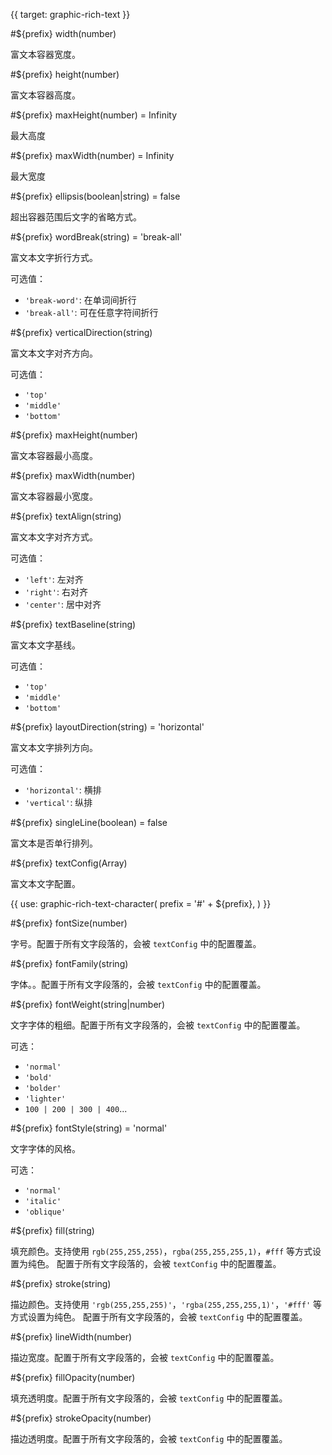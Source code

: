{{ target: graphic-rich-text }}

<!-- Canopus IRichTextGraphicAttribute -->

#${prefix} width(number)

富文本容器宽度。

#${prefix} height(number)

富文本容器高度。

#${prefix} maxHeight(number) = Infinity

最大高度

#${prefix} maxWidth(number) = Infinity

最大宽度

#${prefix} ellipsis(boolean|string) = false

超出容器范围后文字的省略方式。

#${prefix} wordBreak(string) = 'break-all'

富文本文字折行方式。

可选值：

- `'break-word'`: 在单词间折行
- `'break-all'`: 可在任意字符间折行

#${prefix} verticalDirection(string)

富文本文字对齐方向。

可选值：

- `'top'`
- `'middle'`
- `'bottom'`

#${prefix} maxHeight(number)

富文本容器最小高度。

#${prefix} maxWidth(number)

富文本容器最小宽度。

#${prefix} textAlign(string)

富文本文字对齐方式。

可选值：

- `'left'`: 左对齐
- `'right'`: 右对齐
- `'center'`: 居中对齐

#${prefix} textBaseline(string)

富文本文字基线。

可选值：

- `'top'`
- `'middle'`
- `'bottom'`

#${prefix} layoutDirection(string) = 'horizontal'

富文本文字排列方向。

可选值：

- `'horizontal'`: 横排
- `'vertical'`: 纵排

#${prefix} singleLine(boolean) = false

富文本是否单行排列。

#${prefix} textConfig(Array)

富文本文字配置。

{{ use: graphic-rich-text-character(
  prefix = '#' + ${prefix},
) }}

<!-- 支持部分文字常规配置，会被 textConfig 继承 -->

#${prefix} fontSize(number)

字号。配置于所有文字段落的，会被 `textConfig` 中的配置覆盖。

#${prefix} fontFamily(string)

字体。。配置于所有文字段落的，会被 `textConfig` 中的配置覆盖。

#${prefix} fontWeight(string|number)

文字字体的粗细。配置于所有文字段落的，会被 `textConfig` 中的配置覆盖。

可选：

- `'normal'`
- `'bold'`
- `'bolder'`
- `'lighter'`
- `100 | 200 | 300 | 400`...

#${prefix} fontStyle(string) = 'normal'

文字字体的风格。

可选：

- `'normal'`
- `'italic'`
- `'oblique'`

#${prefix} fill(string)

填充颜色。支持使用 `rgb(255,255,255)`，`rgba(255,255,255,1)`，`#fff` 等方式设置为纯色。
配置于所有文字段落的，会被 `textConfig` 中的配置覆盖。

#${prefix} stroke(string)

描边颜色。支持使用 `'rgb(255,255,255)'`，`'rgba(255,255,255,1)'`，`'#fff'` 等方式设置为纯色。
配置于所有文字段落的，会被 `textConfig` 中的配置覆盖。

#${prefix} lineWidth(number)

描边宽度。配置于所有文字段落的，会被 `textConfig` 中的配置覆盖。

#${prefix} fillOpacity(number)

填充透明度。配置于所有文字段落的，会被 `textConfig` 中的配置覆盖。

#${prefix} strokeOpacity(number)

描边透明度。配置于所有文字段落的，会被 `textConfig` 中的配置覆盖。
